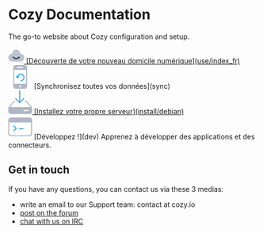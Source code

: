 # Cozy Documentation

The go-to website about Cozy configuration and setup.

<div class="home-actions" markdown="1">

  <div class="home-action">
    <div>
      <a href="../use/index_fr"><img src="../assets/images/home/icon-cloud.svg">
      [Découverte de votre nouveau domicile numérique](use/index_fr)
    </div>
  </div>

  <div class="home-action">
    <div>
      <a href="../sync"><img src="../assets/images/home/icon-phone.svg"></a>
      [Synchronisez toutes vos données](sync)
    </div>
  </div>

  <div class="home-action">
    <div>
      <a href="../install"><img src="../assets/images/home/icon-install.svg">
      [Installez votre propre serveur](install/debian)
    </div>
  </div>

  <div class="home-action">
    <div>
      <a href="../dev"><img src="../assets/images/home/icon-dev.svg"></a>
      [Développez !](dev)
      Apprenez à développer des applications et des connecteurs.
    </div>
  </div>


</div>

## Get in touch

If you have any questions, you can contact us via these 3 medias:

 - write an email to our Support team: contact at cozy.io
 - [post on the forum](https://forum.cozy.io/)
 - [chat with us on IRC](https://forum.cozy.io/)
